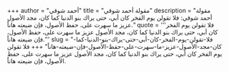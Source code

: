 +++
author = "أحمد شوقي"
title = "مقولة أحمد شوقي"
description = "مقولة أحمد شوقي: فلا تقولن يوم الفخر كان أبي، حتى يراك بنو الدنيا كما كان، مجد الأصول عزيز ما سهرت على، حفظ الأصول، فإن ضيعته هاناً."
quote = '''فلا تقولن يوم الفخر كان أبي، حتى يراك بنو الدنيا كما كان، مجد الأصول عزيز ما سهرت على، حفظ الأصول، فإن ضيعته هاناً.''' 
slug = "فلا-تقولن-يوم-الفخر-كان-أبي-حتى-يراك-بنو-الدنيا-كما-كان-مجد-الأصول-عزيز-ما-سهرت-على-حفظ-الأصول-فإن-ضيعته-هاناً"
+++
فلا تقولن يوم الفخر كان أبي، حتى يراك بنو الدنيا كما كان، مجد الأصول عزيز ما سهرت على، حفظ الأصول، فإن ضيعته هاناً.
